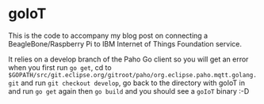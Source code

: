 goIoT
=====

This is the code to accompany my blog post on connecting a BeagleBone/Raspberry Pi to IBM Internet of Things Foundation service.

It relies on a develop branch of the Paho Go client so you will get an error when you first run `go get`, cd to `$GOPATH/src/git.eclipse.org/gitroot/paho/org.eclipse.paho.mqtt.golang.git` and run `git checkout develop`, go back to the directory with goIoT in and run `go get` again then `go build` and you should see a `goIoT` binary :-D
